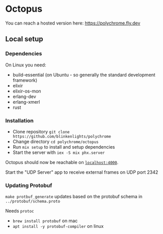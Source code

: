 # Octopus

You can reach a hosted version here: https://polychrome.fly.dev

## Local setup
### Dependencies
On Linux you need:
- build-essential (on Ubuntu - so generally the standard development framework)
- elixir
- elixir-os-mon
- erlang-dev
- erlang-xmerl
- rust

### Installation
- Clone repository `git clone https://github.com/blinkenlights/polychrome`
- Change directory `cd polychrome/octopus`
- Run `mix setup` to install and setup dependencies
- Start the server with `iex -S mix phx.server`

Octopus should now be reachable on [`localhost:4000`](http://localhost:4000). 

Start the "UDP Server" app to receive external frames on UDP port 2342


### Updating Protobuf

`make protbuf_generate` updates based on the protobuf schema in `../protobuf/schema.proto`

Needs `protoc`
* `brew install protobuf` on mac
* `apt install -y protobuf-compiler` on linux
